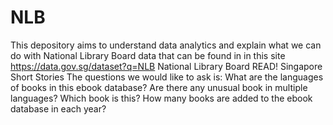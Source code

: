 # NLB
This depository aims to understand data analytics and explain what we can do with National Library Board data that can be found in in this site https://data.gov.sg/dataset?q=NLB
National Library Board READ! Singapore Short Stories 
The questions we would like to ask is:
What are the languages of books in this ebook database?
Are there any unusual book in multiple languages?
Which book is this?
How many books are added to the ebook database in each year?


